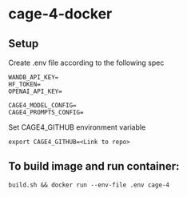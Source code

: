 # cage-4-docker

## Setup

Create .env file according to the following spec

    WANDB_API_KEY=
    HF_TOKEN=
    OPENAI_API_KEY=

    CAGE4_MODEL_CONFIG=
    CAGE4_PROMPTS_CONFIG=

Set CAGE4_GITHUB environment variable

`export CAGE4_GITHUB=<Link to repo>`

## To build image and run container:
    build.sh && docker run --env-file .env cage-4 